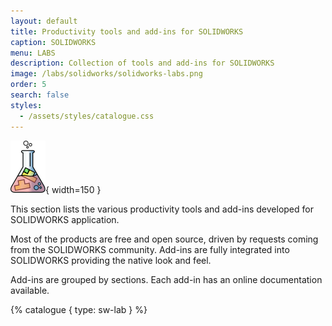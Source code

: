```yaml
---
layout: default
title: Productivity tools and add-ins for SOLIDWORKS
caption: SOLIDWORKS
menu: LABS
description: Collection of tools and add-ins for SOLIDWORKS
image: /labs/solidworks/solidworks-labs.png
order: 5
search: false
styles:
  - /assets/styles/catalogue.css
---
```

![SOLIDWORKS Labs](solidworks-labs.svg){ width=150 }

This section lists the various productivity tools and add-ins developed for SOLIDWORKS application.

Most of the products are free and open source, driven by requests coming from the SOLIDWORKS community. Add-ins are fully integrated into SOLIDWORKS providing the native look and feel.

Add-ins are grouped by sections. Each add-in has an online documentation available.

{% catalogue { type: sw-lab } %}
